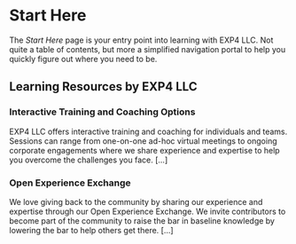 # Start Here
The _Start Here_ page is your entry point into learning with EXP4 LLC.  Not quite a table of contents, but more a simplified navigation portal to help you quickly figure out where you need to be.

## Learning Resources by EXP4 LLC

### Interactive Training and Coaching Options
EXP4 LLC offers interactive training and coaching for individuals and teams.  Sessions can range from one-on-one ad-hoc virtual meetings to ongoing corporate engagements where we share experience and expertise to help you overcome the challenges you face. [...]

### Open Experience Exchange
We love giving back to the community by sharing our experience and expertise through our Open Experience Exchange.  We invite contributors to become part of the community to raise the bar in baseline knowledge by lowering the bar to help others get there. [...]
